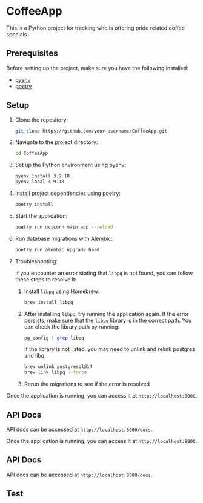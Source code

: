 # CoffeeApp

This is a Python project for tracking who is offering pride related coffee specials.

## Prerequisites

Before setting up the project, make sure you have the following installed:

- [pyenv](https://github.com/pyenv/pyenv)
- [poetry](https://python-poetry.org/)

## Setup

1. Clone the repository:

   ```bash
   git clone https://github.com/your-username/CoffeeApp.git
   ```

2. Navigate to the project directory:

   ```bash
   cd CoffeeApp
   ```

3. Set up the Python environment using pyenv:

   ```bash
   pyenv install 3.9.18
   pyenv local 3.9.18
   ```

4. Install project dependencies using poetry:

   ```bash
   poetry install
   ```

5. Start the application:

   ```bash
   poetry run uvicorn main:app --reload
   ```

6. Run database migrations with Alembic:

   ```bash
   poetry run alembic upgrade head
   ```

7. Troubleshooting:

   If you encounter an error stating that `libpq` is not found, you can follow these steps to resolve it:

   1. Install `libpq` using Homebrew:
      ```bash
      brew install libpq
      ```
   2. After installing `libpq`, try running the application again. If the error persists, make sure that the `libpq` library is in the correct path. You can check the library path by running:

      ```bash
      pg_config | grep libpq
      ```

      If the library is not listed, you may need to unlink and relink postgres and libq

      ```bash
      brew unlink postgresql@14
      brew link libpq --force
      ```

   3. Rerun the migrations to see if the error is resolved

Once the application is running, you can access it at `http://localhost:8000`.

## API Docs

API docs can be accessed at `http://localhost:8000/docs`.

Once the application is running, you can access it at `http://localhost:8000`.

## API Docs

API docs can be accessed at `http://localhost:8000/docs`.

## Test

